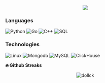 <p align='center'>
    <img src="https://gidigi.com/cdn/love.gif">
</p>



### Languages

![Python](https://img.shields.io/badge/-Python-000?&logo=Python)
![Go](https://img.shields.io/badge/-Go-000?&logo=Go)
![C++](https://img.shields.io/badge/-C++-000?&logo=c%2b%2b&logoColor=00599C)
![SQL](https://img.shields.io/badge/-SQL-000?&logo=MySQL)


### Technologies

![Linux](https://img.shields.io/badge/-Linux-000?&logo=Linux)
![Mongodb](https://img.shields.io/badge/-Mongodb-000?&logo=Mongodb)
![MySQL](https://img.shields.io/badge/-MySQL-000?&logo=MySQL)
![ClickHouse](https://img.shields.io/badge/-ClickHouse-000?&logo=Clickhouse)




<b>🔥 Github Streaks</b>
<p align="center"><img src="https://github-readme-streak-stats.herokuapp.com/?user=dollck&theme=black-ice&hide_border=true&stroke=0000&background=0D1117&ring=e05397&fire=e05397&currStreakLabel=e05397&bg_color=30,e96443,904e95&title_color=fff&text_color=fff" alt="dollck" /></p>


